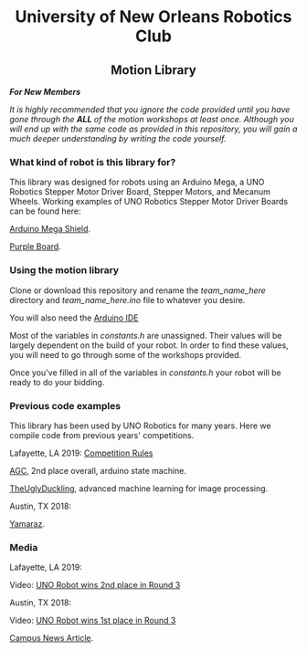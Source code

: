 <h1 style="text-align:center"> University of New Orleans Robotics Club </h1>

<h2 style="text-align:center">Motion Library</h2>

*****For New Members*****

_It is highly recommended that you ignore the code provided until
you have gone through the **ALL** of the motion workshops at least once. Although you will end up with the same code as provided in this repository, you will gain a much deeper understanding by writing the code yourself._

### What kind of robot is this library for?

This library was designed for robots using an Arduino Mega, a UNO Robotics Stepper Motor Driver Board, Stepper Motors, and Mecanum Wheels.
Working examples of UNO Robotics Stepper Motor Driver Boards can be found here:

[Arduino Mega Shield](https://cadlab.io/project/2003/master/files).

[Purple Board](https://github.com/Andrew-Stark/ratFink-Source).

### Using the motion library

Clone or download this repository and rename the *team_name_here* directory and *team_name_here.ino* file to whatever you desire.

You will also need the [Arduino IDE](https://www.arduino.cc/en/Main/Software)

Most of the variables in *constants.h* are unassigned. Their values will be largely dependent on the build of your robot. In order to find these values, you will need to go through some of the workshops provided. 

Once you've filled in all of the variables in *constants.h* your robot will be ready to do your bidding.

### Previous code examples

This library has been used by UNO Robotics for many years. Here we compile code from previous years' competitions.

Lafayette, LA 2019: [Competition Rules](http://sites.ieee.org/r5annualmtg2018/files/2018/09/2019-Robotics-Competition-Rules.pdf)

[AGC](https://github.com/mceraso/agc), 2nd place overall, arduino state machine.

[TheUglyDuckling](https://github.com/RishavRajendra/TheUglyDuckling), advanced machine learning for image processing.

Austin, TX 2018: 

[Yamaraz](https://github.com/nrayamajhee/Yamaraz).

### Media

Lafayette, LA 2019:

Video: [UNO Robot wins 2nd place in Round 3](https://www.youtube.com/watch?v=IMj3g3HFpEc)

Austin, TX 2018:

Video: [UNO Robot wins 1st place in Round 3](https://www.youtube.com/watch?v=BYYOhwhvQP8)

[Campus News Article](http://new.uno.edu/news/2018-04-17/university-of-new-orleans).



